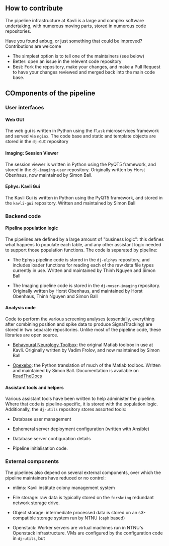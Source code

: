 ## How to contribute

The pipeline infrastructure at Kavli is a large and complex software undertaking, with numerous moving parts, stored in numerous code repositories. 

Have you found anbug, or just something that could be improved? Contributions are welcome

* The simplest option is to tell one of the maintainers (see below)
* Better: open an issue in the relevent code repository
* Best: Fork the repository, make your changes, and make a Pull Request to have your changes reviewed and merged back into the main code base. 

## COmponents of the pipeline

### User interfaces

#### Web GUI

The web gui is written in Python using the `Flask` microservices framework and served via `nginx`. The code base and static and template objects are stored in the `dj-GUI` repository

#### Imaging: Session Viewer

The session viewer is written in Python using the PyQT5 framework, and stored in the `dj-imaging-user` repository. Originally written by Horst Obenhaus, now maintained by Simon Ball.

#### Ephys: Kavli Gui

The Kavli Gui is written in Python using the PyQT5 framework, and stored in the `kavli-gui` repository. Written and maintained by Simon Ball

### Backend code

#### Pipeline population logic

The pipelines are defined by a large amount of "business logic": this defines what happens to populate each table, and any other assistant logic needed to support those population functions. The code is separated by pipeline:

* The Ephys pipeline code is stored in the `dj-elphys` repository, and includes loader functions for reading each of the raw data file types currently in use. Written and maintained by Thinh Nguyen and Simon Ball

* The Imaging pipeline code is stored in the `dj-moser-imaging` repository. Originally written by Horst Obenhaus, and maintained by Horst Obenhaus, Thinh Nguyen and Simon Ball

#### Analysis code

Code to perform the various screening analyses (essentially, everything after combining position and spike data to produce SignalTracking) are stored in two separate repositories. Unlike most of the pipeline code, these libraries are open source. 

* [Behavoural Neurology Toolbox](https://bitbucket.org/cnc-ntnu/bnt/src/master/): the original Matlab toolbox in use at Kavli. Originally written by Vadim Frolov, and now maintained by Simon Ball

* [Opexebo](https://github.com/kavli-ntnu/opexebo): the Python translation of much of the Matlab toolbox. Written and maintained by Simon Ball. Documentation is available on [ReadTheDocs](https://opexebo.readthedocs.io/en/latest/)

#### Assistant tools and helpers

Various assistant tools have been written to help administer the pipeline. Where that code is pipeline-specific, it is stored with the population logic. Additionally, the `dj-utils` repository stores assorted tools:

* Database user management

* Ephemeral server deployment configuration (written with Ansible)

* Database server configuration details

* Pipeline initialisation code. 

### External components

The pipelines also depend on several external components, over which the pipeline maintainers have reduced or no control:

* mlims: Kavli institute colony management system

* File storage: raw data is typically stored on the `forskning` redundant network storage drive. 

* Object storage: intermediate processed data is stored on an s3-compatible storage system run by NTNU (`ceph` based)

* Openstack: Worker servers are virtual machines run in NTNU's Openstack infrastructure. VMs are configured by the configuration code in `dj-utils`, but 